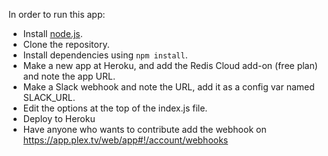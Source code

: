 In order to run this app:
 
- Install [node.js](https://nodejs.org/en/).
- Clone the repository.
- Install dependencies using `npm install`.
- Make a new app at Heroku, and add the Redis Cloud add-on (free plan) and note the app URL.
- Make a Slack webhook and note the URL, add it as a config var named SLACK_URL.
- Edit the options at the top of the index.js file.
- Deploy to Heroku
- Have anyone who wants to contribute add the webhook on https://app.plex.tv/web/app#!/account/webhooks
